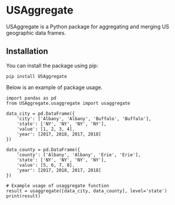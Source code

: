 # USAggregate

USAggregate is a Python package for aggregating and merging US geographic data frames.

## Installation

You can install the package using pip:

```{sh}
pip install USAggregate
```

Below is an example of package usage.

```{python}
import pandas as pd
from USAggregate.usaggregate import usaggregate

data_city = pd.DataFrame({
    'city': ['Albany', 'Albany', 'Buffalo', 'Buffalo'],
    'state': ['NY', 'NY', 'NY', 'NY'],
    'value': [1, 2, 3, 4],
    'year': [2017, 2018, 2017, 2018]
})

data_county = pd.DataFrame({
    'county': ['Albany', 'Albany', 'Erie', 'Erie'],
    'state': ['NY', 'NY', 'NY', 'NY'],
    'value': [5, 6, 7, 8],
    'year': [2017, 2018, 2017, 2018]
})

# Example usage of usaggregate function
result = usaggregate([data_city, data_county], level='state')
print(result)

```

